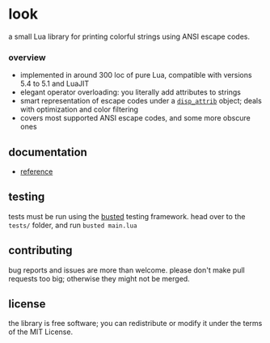 # look

a small Lua library for printing colorful strings using ANSI escape codes.

### overview

- implemented in around 300 loc of pure Lua, compatible with versions 5.4 to 5.1 and LuaJIT
- elegant operator overloading: you literally add attributes to strings
- smart representation of escape codes under a [`disp_attrib`](doc/ref.md#disp_attrib) object; deals with optimization and color filtering
- covers most supported ANSI escape codes, and some more obscure ones

## documentation

- [reference](doc/ref.md)

## testing

tests must be run using the [busted]() testing framework. head over to the `tests/` folder, and run `busted main.lua`

## contributing

bug reports and issues are more than welcome. please don't make pull requests too big; otherwise they might not be merged.

## license

the library is free software; you can redistribute or modify it under the terms of the MIT License.
